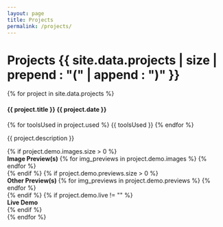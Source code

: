 ```yaml
---
layout: page
title: Projects
permalink: /projects/
---
```


<div class="container-blog-header">
    <h1><i class="fas fa-flask"></i> <span>Projects {{ site.data.projects | size | prepend : "(" | append : ")" }}</span></h1>
</div>

<div class="projects">
    {% for project in site.data.projects %}
    <div class="projects-entry">
        <h4><span><i class="fas fa-save"></i> <span>{{ project.title }}</span></span> <strong class="date">{{ project.date }}</strong></h4>
        <div class="projects-entry-tags">
            {% for toolsUsed in project.used %}
                <span>{{ toolsUsed }}</span>
            {% endfor %}
        </div>
        <p>{{ project.description }}</p>
        <div class="projects-entry-previews">
            <!-- Image Previews -->
            {% if project.demo.images.size > 0 %}
            <div class="projects-entry-previews-entry">
                <strong>Image Preview(s)</strong>
                {% for img_previews in project.demo.images %}
                    <a href="{{ img_previews }}" data-rel="{{ project.title | prepend: 'lightcase:'}}"><i class="far fa-image"></i></a>
                {% endfor %}
            </div>
            {% endif %}
            <!-- GIF/Demo Previews -->
            {% if project.demo.previews.size > 0 %}
            <div class="projects-entry-previews-entry">
                <strong>Other Preview(s)</strong>
                {% for img_previews in project.demo.previews %}
                    <a href="{{ img_previews }}" data-rel="{{ project.title | prepend: 'lightcase:'}}"><i class="fas fa-photo-video"></i></a>
                {% endfor %}
            </div>
            {% endif %}
            <!-- Live/Deployed -->
            {% if project.demo.live != "" %}
            <div class="projects-entry-previews-entry">
                <strong>Live Demo</strong>
                <a href="{{ project.demo.live }}"><i class="fas fa-globe"></i></a>
            </div>
            {% endif %}
        </div>
    </div>
    {% endfor %}
</div>
